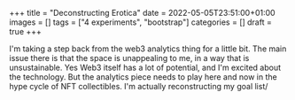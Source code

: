 +++
title = "Deconstructing Erotica"
date = 2022-05-05T23:51:00+01:00
images = []
tags = ["4 experiments", "bootstrap"]
categories = []
draft = true
+++

I'm taking a step back from the web3 analytics thing for a little bit. The main issue there is that the space is unappealing to me, in a way that is unsustainable. Yes Web3 itself has a lot of potential, and I'm excited about the technology. But the analytics piece needs to play here and now in the hype cycle of NFT collectibles. I'm actually reconstructing my goal list/
